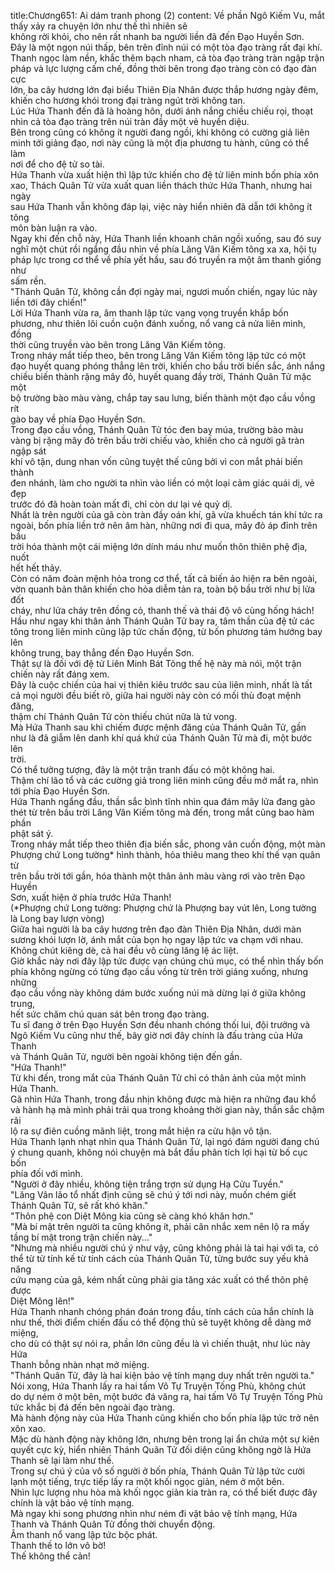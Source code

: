 title:Chương651: Ai dám tranh phong (2)
content:
Về phần Ngô Kiếm Vu, mắt thấy xảy ra chuyện lớn như thế thì nhiên sẽ<br>không rời khỏi, cho nên rất nhanh ba người liền đã đến Đạo Huyền Sơn.<br>Đây là một ngọn núi thấp, bên trên đỉnh núi có một tòa đạo tràng rất đại khí.<br>Thanh ngọc làm nền, khắc thêm bạch nham, cả tòa đạo tràng tràn ngập trận<br>pháp và lực lượng cấm chế, đồng thời bên trong đạo tràng còn có đạo đàn cực<br>lớn, ba cây hương lớn đại biểu Thiên Địa Nhân được thắp hương ngày đêm,<br>khiến cho hương khói trong đại tràng ngút trời không tan.<br>Lúc Hứa Thanh đến đã là hoàng hôn, dưới ánh nắng chiều chiếu rọi, thoạt<br>nhìn cả tòa đạo tràng trên núi tràn đầy một vẻ huyền diệu.<br>Bên trong cũng có không ít người đang ngồi, khi không có cường giả liên<br>minh tới giảng đạo, nơi này cũng là một địa phương tu hành, cũng có thể làm<br>nơi để cho đệ tử so tài.<br>Hứa Thanh vừa xuất hiện thì lập tức khiến cho đệ tử liên minh bốn phía xôn<br>xao, Thách Quân Tử vừa xuất quan liền thách thức Hứa Thanh, nhưng hai ngày<br>sau Hứa Thanh vẫn không đáp lại, việc này hiển nhiên đã dẫn tới không ít tông<br>môn bàn luận ra vào.<br>Ngay khi đến chỗ này, Hứa Thanh liền khoanh chân ngồi xuống, sau đó suy<br>nghĩ một chút rồi ngẩng đầu nhìn về phía Lăng Vân Kiếm tông xa xa, hội tụ<br>pháp lực trong cơ thể về phía yết hầu, sau đó truyền ra một âm thanh giống như<br>sấm rền.<br>"Thánh Quân Tử, không cần đợi ngày mai, ngươi muốn chiến, ngay lúc này<br>liền tới đây chiến!"<br>Lời Hứa Thanh vừa ra, âm thanh lập tức vang vọng truyền khắp bốn<br>phương, như thiên lôi cuồn cuộn đánh xuống, nổ vang cả nửa liên minh, đồng<br>thời cũng truyền vào bên trong Lăng Vân Kiếm tông.<br>Trong nháy mắt tiếp theo, bên trong Lăng Vân Kiếm tông lập tức có một<br>đạo huyết quang phóng thẳng lên trời, khiến cho bầu trời biến sắc, ánh nắng<br>chiều biến thành rặng mây đỏ, huyết quang đầy trời, Thánh Quân Tử mặc một<br>bộ trường bào màu vàng, chắp tay sau lưng, biến thành một đạo cầu vồng rít<br>gào bay về phía Đạo Huyền Sơn.<br>Trong đạo cầu vồng, Thánh Quân Tử tóc đen bay múa, trường bào màu<br>vàng bị rặng mây đỏ trên bầu trời chiếu vào, khiến cho cả người gã tràn ngập sát<br>khí vô tận, dung nhan vốn cũng tuyệt thế cũng bởi vì con mắt phải biến thành<br>đen nhánh, làm cho người ta nhìn vào liền có một loại cảm giác quái dị, vẻ đẹp<br>trước đó đã hoàn toàn mất đi, chỉ còn dư lại vẻ quỷ dị.<br>Nhất là trên người của gã còn tràn đầy oán khí, gã vừa khuếch tán khí tức ra<br>ngoài, bốn phía liền trở nên âm hàn, những nơi đi qua, mây đỏ áp đỉnh trên bầu<br>trời hóa thành một cái miệng lớn dính máu như muốn thôn thiên phệ địa, nuốt<br>hết hết thảy.<br>Còn có năm đoàn mệnh hỏa trong cơ thể, tất cả biến ảo hiện ra bên ngoài,<br>vờn quanh bản thân khiến cho hỏa diễm tản ra, toàn bộ bầu trời như bị lửa đốt<br>cháy, như lửa cháy trên đồng cỏ, thanh thế và thái độ vô cùng hống hách!<br>Hầu như ngay khi thân ảnh Thánh Quân Tử bay ra, tâm thần của đệ tử các<br>tông trong liên minh cũng lập tức chấn động, từ bốn phương tám hướng bay lên<br>không trung, bay thẳng đến Đạo Huyền Sơn.<br>Thật sự là đối với đệ tử Liên Minh Bát Tông thế hệ này mà nói, một trận<br>chiến này rất đáng xem.<br>Đây là cuộc chiến của hai vị thiên kiêu trước sau của liên minh, nhất là tất<br>cả mọi người đều biết rõ, giữa hai người này còn có mối thù đoạt mệnh đăng,<br>thậm chí Thánh Quân Tử còn thiếu chút nữa là tử vong.<br>Mà Hứa Thanh sau khi chiếm được mệnh đăng của Thánh Quân Tử, gần<br>như là đã giẫm lên danh khí quá khứ của Thánh Quân Tử mà đi, một bước lên<br>trời.<br>Có thể tưởng tượng, đây là một trận tranh đấu có một không hai.<br>Thậm chí lão tổ và các cường giả trong liên minh cũng đều mở mắt ra, nhìn<br>tới phía Đạo Huyền Sơn.<br>Hứa Thanh ngẩng đầu, thần sắc bình tĩnh nhìn qua đám mây lửa đang gào<br>thét từ trên bầu trời Lăng Vân Kiếm tông mà đến, trong mắt cũng bao hàm phần<br>phật sát ý.<br>Trong nháy mắt tiếp theo thiên địa biến sắc, phong vân cuốn động, một màn<br>Phượng chứ Long tường* hình thành, hỏa thiêu mang theo khí thế vạn quân từ<br>trên bầu trời tới gần, hóa thành một thân ảnh màu vàng rơi vào trên Đạo Huyền<br>Sơn, xuất hiện ở phía trước Hứa Thanh!<br>(*Phượng chứ Long tường: Phượng chứ là Phượng bay vút lên, Long tường<br>là Long bay lượn vòng)<br>Giữa hai người là ba cây hương trên đạo đàn Thiên Địa Nhân, dưới màn<br>sương khói lượn lờ, ánh mắt của bọn họ ngay lập tức va chạm với nhau.<br>Không chút kiêng dè, cả hai đều vô cùng lăng lệ ác liệt.<br>Giờ khắc này nơi đây lập tức được vạn chúng chú mục, có thể nhìn thấy bốn<br>phía không ngừng có từng đạo cầu vồng từ trên trời giáng xuống, nhưng những<br>đạo cầu vồng này không dám bước xuống núi mà dừng lại ở giữa không trung,<br>hết sức chăm chú quan sát bên trong đạo tràng.<br>Tu sĩ đang ở trên Đạo Huyền Sơn đều nhanh chóng thối lui, đội trưởng và<br>Ngô Kiếm Vu cũng như thế, bây giờ nơi đây chính là đấu tràng của Hứa Thanh<br>và Thánh Quân Tử, người bên ngoài không tiện đến gần.<br>"Hứa Thanh!"<br>Từ khi đến, trong mắt của Thánh Quân Tử chỉ có thân ảnh của một mình<br>Hứa Thanh.<br>Gã nhìn Hứa Thanh, trong đầu nhịn không được mà hiện ra những đau khổ<br>và hành hạ mà mình phải trải qua trong khoảng thời gian này, thần sắc chậm rãi<br>lộ ra sự điên cuồng mãnh liệt, trong mắt hiện ra cừu hận vô tận.<br>Hứa Thanh lạnh nhạt nhìn qua Thánh Quân Tử, lại ngó đám người đang chú<br>ý chung quanh, không nói chuyện mà bắt đầu phân tích lợi hại từ bố cục bốn<br>phía đối với mình.<br>"Người ở đây nhiều, không tiện trắng trợn sử dụng Hạ Cửu Tuyền."<br>"Lăng Vân lão tổ nhất định cũng sẽ chú ý tới nơi này, muốn chém giết<br>Thánh Quân Tử, sẽ rất khó khăn."<br>"Thôn phệ con Diệt Mông kia cũng sẽ càng khó khăn hơn."<br>"Mà bí mật trên người ta cũng không ít, phải cân nhắc xem nên lộ ra mấy<br>tầng bí mật trong trận chiến này..."<br>"Nhưng mà nhiều người chú ý như vậy, cũng không phải là tai hại với ta, có<br>thể từ từ tính kế từ tính cách của Thánh Quân Tử, từng bước suy yếu khả năng<br>cứu mạng của gã, kém nhất cũng phải gia tăng xác xuất có thể thôn phệ được<br>Diệt Mông lên!"<br>Hứa Thanh nhanh chóng phán đoán trong đầu, tính cách của hắn chính là<br>như thế, thời điểm chiến đấu có thể động thủ sẽ tuyệt không dễ dàng mở miệng,<br>cho dù có thật sự nói ra, phần lớn cũng đều là vì chiến thuật, như lúc này Hứa<br>Thanh bỗng nhàn nhạt mở miệng.<br>"Thánh Quân Tử, đây là hai kiện bảo vệ tính mạng duy nhất trên người ta."<br>Nói xong, Hứa Thanh lấy ra hai tấm Vô Tự Truyện Tống Phù, không chút<br>do dự ném ở một bên, một bước đá văng ra, hai tấm Vô Tự Truyện Tống Phù<br>tức khắc bị đá đến bên ngoài đạo tràng.<br>Mà hành động này của Hứa Thanh cũng khiến cho bốn phía lập tức trở nên<br>xôn xao.<br>Mặc dù hành động này không lớn, nhưng bên trong lại ẩn chứa một sự kiên<br>quyết cực kỳ, hiển nhiên Thánh Quân Tử đối diện cũng không ngờ là Hứa<br>Thanh sẽ lại làm như thế.<br>Trong sự chú ý của vô số người ở bốn phía, Thánh Quân Tử lập tức cười<br>lạnh một tiếng, trực tiếp lấy ra một khối ngọc giản, ném ở một bên.<br>Nhìn lực lượng nhu hòa mà khối ngọc giản kia tràn ra, có thể biết được đây<br>chính là vật bảo vệ tính mạng.<br>Mà ngay khi song phương nhìn như ném đi vật bảo vệ tính mạng, Hứa<br>Thanh và Thánh Quân Tử đồng thời chuyển động.<br>Âm thanh nổ vang lập tức bộc phát.<br>Thanh thế to lớn vô bờ!<br>Thế không thể cản!